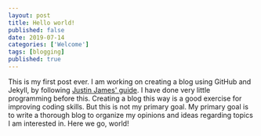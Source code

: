 ```yaml
---
layout: post
title: Hello world!
published: false
date: 2019-07-14
categories: ['Welcome']
tags: [blogging]
published: true
---
```


This is my first post ever. I am working on creating a blog using GitHub and Jekyll, by following [Justin James' guide](https://digitaldrummerj.me/blogging-on-github-part-1-getting-started/). I have done very little programming before this. Creating a blog this way is a good exercise for improving coding skills. But this is not my primary goal. My primary goal is to write a thorough blog to organize my opinions and ideas regarding topics I am interested in. Here we go, world! 


